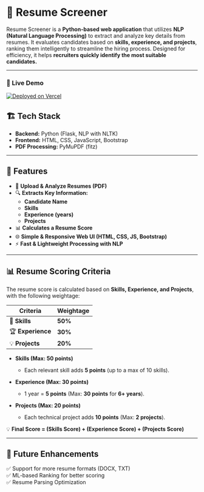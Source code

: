 # 📝 Resume Screener

Resume Screener is a **Python-based web application** that utilizes **NLP (Natural Language Processing)** to extract and analyze key details from resumes. It evaluates candidates based on **skills, experience, and projects**, ranking them intelligently to streamline the hiring process. Designed for efficiency, it helps **recruiters quickly identify the most suitable candidates.**

---

### 🔗 Live Demo  
[![Deployed on Vercel](https://img.shields.io/badge/Vercel-Live-blue)](https://resume-screener-eta.vercel.app/)

## 🏗 Tech Stack  
- **Backend:** Python (Flask, NLP with NLTK)  
- **Frontend:** HTML, CSS, JavaScript, Bootstrap  
- **PDF Processing:** PyMuPDF (fitz)  

---

## 🚀 Features

- 📂 **Upload & Analyze Resumes (PDF)**
- 🔍 **Extracts Key Information:**
  - **Candidate Name**
  - **Skills**
  - **Experience (years)**
  - **Projects**
- 📊 **Calculates a Resume Score**
- 🌐 **Simple & Responsive Web UI (HTML, CSS, JS, Bootstrap)**
- ⚡ **Fast & Lightweight Processing with NLP**

---

## 📊 **Resume Scoring Criteria**
The resume score is calculated based on **Skills, Experience, and Projects**, with the following weightage:

| **Criteria**      | **Weightage** |
|------------------|-------------|
| 📌 **Skills**    | **50%**      |
| 🏆 **Experience** | **30%**      |
| 💡 **Projects**  | **20%**      |

- **Skills (Max: 50 points)**  
  - Each relevant skill adds **5 points** (up to a max of 10 skills).
  
- **Experience (Max: 30 points)**  
  - 1 year = **5 points** (Max: **30 points** for **6+ years**).
  
- **Projects (Max: 20 points)**  
  - Each technical project adds **10 points** (Max: **2 projects**).

💡 **Final Score = (Skills Score) + (Experience Score) + (Projects Score)**
  
---

## 📌 Future Enhancements  
✅ Support for more resume formats (DOCX, TXT)  
✅ ML-based Ranking for better scoring  
✅ Resume Parsing Optimization  
